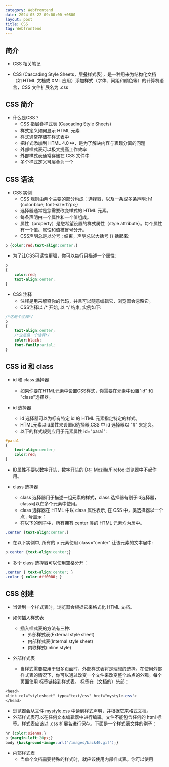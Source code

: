 ```yaml
---
category: Webfrontend
date: 2024-05-22 09:00:00 +0800
layout: post
title: CSS
tag: Webfrontend
---
```

## 简介

+ CSS 相关笔记

+ CSS (Cascading Style Sheets，层叠样式表），是一种用来为结构化文档（如 HTML 文档或 XML 应用）添加样式（字体、间距和颜色等）的计算机语言，CSS 文件扩展名为 .css

## CSS 简介

+ 什么是CSS？
  + CSS 指层叠样式表 (Cascading Style Sheets)
  + 样式定义如何显示 HTML 元素
  + 样式通常存储在样式表中
  + 把样式添加到 HTML 4.0 中，是为了解决内容与表现分离的问题
  + 外部样式表可以极大提高工作效率
  + 外部样式表通常存储在 CSS 文件中
  + 多个样式定义可层叠为一个

## CSS 语法

+ CSS 实例
  + CSS 规则由两个主要的部分构成：选择器，以及一条或多条声明: h1 {color:blue; font-size:12px;}
  + 选择器通常是您需要改变样式的 HTML 元素。
  + 每条声明由一个属性和一个值组成。
  + 属性（property）是您希望设置的样式属性（style attribute）。每个属性有一个值。属性和值被冒号分开。
  + CSS声明总是以分号 ; 结束，声明总以大括号 {} 括起来:
```css
p {color:red;text-align:center;}
```
  + 为了让CSS可读性更强，你可以每行只描述一个属性:
```css
p
{
    color:red;
    text-align:center;
}
```

+ CSS 注释
  + 注释是用来解释你的代码，并且可以随意编辑它，浏览器会忽略它。
  + CSS注释以 /* 开始, 以 */ 结束, 实例如下:
```css
/*这是个注释*/
p
{
    text-align:center;
    /*这是另一个注释*/
    color:black;
    font-family:arial;
}
```

## CSS id 和 class

+ id 和 class 选择器
  + 如果你要在HTML元素中设置CSS样式，你需要在元素中设置"id" 和 "class"选择器。

+ id 选择器
  + id 选择器可以为标有特定 id 的 HTML 元素指定特定的样式。
  + HTML元素以id属性来设置id选择器,CSS 中 id 选择器以 "#" 来定义。
  + 以下的样式规则应用于元素属性 id="para1":
```css
#para1
{
    text-align:center;
    color:red;
}
```
  +  ID属性不要以数字开头，数字开头的ID在 Mozilla/Firefox 浏览器中不起作用。

+ class 选择器
  + class 选择器用于描述一组元素的样式，class 选择器有别于id选择器，class可以在多个元素中使用。
  + class 选择器在 HTML 中以 class 属性表示, 在 CSS 中，类选择器以一个点 . 号显示：
  + 在以下的例子中，所有拥有 center 类的 HTML 元素均为居中。
```css
.center {text-align:center;}
```
  + 在以下实例中, 所有的 p 元素使用 class="center" 让该元素的文本居中:
```css
p.center {text-align:center;}
```
  + 多个 class 选择器可以使用空格分开：
```css
.center { text-align:center; }
.color { color:#ff0000; }
```

## CSS 创建

+ 当读到一个样式表时，浏览器会根据它来格式化 HTML 文档。

+ 如何插入样式表
  + 插入样式表的方法有三种:
    + 外部样式表(External style sheet)
    + 内部样式表(Internal style sheet)
    + 内联样式(Inline style)

+ 外部样式表
  + 当样式需要应用于很多页面时，外部样式表将是理想的选择。在使用外部样式表的情况下，你可以通过改变一个文件来改变整个站点的外观。每个页面使用 <link> 标签链接到样式表。 <link> 标签在（文档的）头部：
```css
<head>
<link rel="stylesheet" type="text/css" href="mystyle.css">
</head>
```
  + 浏览器会从文件 mystyle.css 中读到样式声明，并根据它来格式文档。
  + 外部样式表可以在任何文本编辑器中进行编辑。文件不能包含任何的 html 标签。样式表应该以 .css 扩展名进行保存。下面是一个样式表文件的例子：
```css
hr {color:sienna;}
p {margin-left:20px;}
body {background-image:url("/images/back40.gif");}
```

+ 内部样式表
  + 当单个文档需要特殊的样式时，就应该使用内部样式表。你可以使用 <style> 标签在文档头部定义内部样式表，就像这样:
```css
<head>
<style>
hr {color:sienna;}
p {margin-left:20px;}
body {background-image:url("images/back40.gif");}
</style>
</head>
```

+ 内联样式
  + 由于要将表现和内容混杂在一起，内联样式会损失掉样式表的许多优势。请慎用这种方法，例如当样式仅需要在一个元素上应用一次时。
  + 要使用内联样式，你需要在相关的标签内使用样式（style）属性。Style 属性可以包含任何 CSS 属性。本例展示如何改变段落的颜色和左外边距：
```css
<p style="color:sienna;margin-left:20px">这是一个段落。</p>
```

+ 多重样式
  + 如果某些属性在不同的样式表中被同样的选择器定义，那么属性值将从更具体的样式表中被继承过来。 

+ 多重样式优先级
  + 样式表允许以多种方式规定样式信息。样式可以规定在单个的 HTML 元素中，在 HTML 页的头元素中，或在一个外部的 CSS 文件中。甚至可以在同一个 HTML 文档内部引用多个外部样式表。
  + 一般情况下，优先级如下： 
    + （内联样式）Inline style > （内部样式）Internal style sheet >（外部样式）External style sheet > 浏览器默认样式

## CSS 背景

+ CSS 背景属性用于定义HTML元素的背景。
+ CSS 属性定义背景效果:
  + background-color
  + background-image
  + background-repeat
  + background-attachment
  + background-position

+ 背景颜色
  + background-color 属性定义了元素的背景颜色.
  + 页面的背景颜色使用在body的选择器中:
```css
body {background-color:#b0c4de;}
```
  + CSS中，颜色值通常以以下方式定义:
    + 十六进制 - 如："#ff0000"
    + RGB - 如："rgb(255,0,0)"
    + 颜色名称 - 如："red"

+ 背景图像
  + background-image 属性描述了元素的背景图像.
  + 默认情况下，背景图像进行平铺重复显示，以覆盖整个元素实体.
  + 页面背景图片设置实例:
```css
body {background-image:url('paper.gif');}
```

+ 背景图像 - 水平或垂直平铺
  + 默认情况下 background-image 属性会在页面的水平或者垂直方向平铺。
  + 一些图像如果在水平方向与垂直方向平铺，这样看起来很不协调，如下所示: 
  + 如果图像只在水平方向平铺 (repeat-x), 页面背景会更好些:
```css
body
{
background-image:url('gradient2.png');
background-repeat:repeat-x;
}
```

+ 背景图像- 设置定位与不平铺
  + 让背景图像不影响文本的排版
  + 如果你不想让图像平铺，你可以使用 background-repeat 属性:
```css
body
{
background-image:url('img_tree.png');
background-repeat:no-repeat;
}
```
  + 以上实例中，背景图像与文本显示在同一个位置，为了让页面排版更加合理，不影响文本的阅读，我们可以改变图像的位置。
  + 可以利用 background-position 属性改变图像在背景中的位置:
```css
body
{
background-image:url('img_tree.png');
background-repeat:no-repeat;
background-position:right top;
}
```

+ 背景- 简写属性
  + 在以上实例中我们可以看到页面的背景颜色通过了很多的属性来控制。
  + 为了简化这些属性的代码，我们可以将这些属性合并在同一个属性中.
  + 背景颜色的简写属性为 "background":
```css
body {background:#ffffff url('img_tree.png') no-repeat right top;}
```
  + 当使用简写属性时，属性值的顺序为：
    + background-color
    + background-image
    + background-repeat
    + background-attachment
    + background-position

+ CSS 背景属性
  + Property	              描述
  + background	            简写属性，作用是将背景属性设置在一个声明中。
  + background-attachment	  背景图像是否固定或者随着页面的其余部分滚动。
  + background-color	      设置元素的背景颜色。
  + background-image	      把图像设置为背景。
  + background-position	    设置背景图像的起始位置。
  + background-repeat	      设置背景图像是否及如何重复

## CSS 文本格式

+ 文本颜色
  + 颜色属性被用来设置文字的颜色。
  + 颜色是通过CSS最经常的指定：
    + 十六进制值 - 如: ＃FF0000
    + 一个RGB值 - 如: RGB(255,0,0)
    + 颜色的名称 - 如: red
  + 一个网页的背景颜色是指在主体内的选择：
```css
body {color:red;}
h1 {color:#00ff00;}
h2 {color:rgb(255,0,0);}
```
  + 对于W3C标准的CSS：如果你定义了颜色属性，你还必须定义背景色属性。

+ 文本的对齐方式
  + 文本排列属性是用来设置文本的水平对齐方式。
  + 文本可居中或对齐到左或右,两端对齐.
  + 当text-align设置为"justify"，每一行被展开为宽度相等，左，右外边距是对齐（如杂志和报纸）
```css
h1 {text-align:center;}
p.date {text-align:right;}
p.main {text-align:justify;}
```

+ 文本修饰
  + text-decoration 属性用来设置或删除文本的装饰。
  + 从设计的角度看 text-decoration属性主要是用来删除链接的下划线：
```css
a {text-decoration:none;}
```

+ 文本转换
  + 文本转换属性是用来指定在一个文本中的大写和小写字母。
  + 可用于所有字句变成大写或小写字母，或每个单词的首字母大写。
```css
p.uppercase {text-transform:uppercase;}
p.lowercase {text-transform:lowercase;}
p.capitalize {text-transform:capitalize;}
```

+ 文本缩进
  + 文本缩进属性是用来指定文本的第一行的缩进。
```css
p {text-indent:50px;}
```

+ 所有CSS文本属性。
  + 属性	              描述
  + color	            设置文本颜色
  + direction	        设置文本方向。
  + letter-spacing	  设置字符间距
  + line-height	      设置行高
  + text-align	      对齐元素中的文本
  + text-decoration	  向文本添加修饰
  + text-indent	      缩进元素中文本的首行
  + text-shadow	      设置文本阴影
  + text-transform	  控制元素中的字母
  + unicode-bidi	    设置或返回文本是否被重写 
  + vertical-align	  设置元素的垂直对齐
  + white-space	      设置元素中空白的处理方式
  + word-spacing	    设置字间距

## CSS 字体

+ CSS字体属性定义字体，加粗，大小，文字样式。

+ CSS字型
  + 在CSS中，有两种类型的字体系列名称：
  + 通用字体系列 - 拥有相似外观的字体系统组合（如 "Serif" 或 "Monospace"）
  + 特定字体系列 - 一个特定的字体系列（如 "Times" 或 "Courier"）

+ 字体系列
  + font-family 属性设置文本的字体系列。
  + font-family 属性应该设置几个字体名称作为一种"后备"机制，如果浏览器不支持第一种字体，他将尝试下一种字体。
  + 注意: 如果字体系列的名称超过一个字，它必须用引号，如Font Family："宋体"。
  + 多个字体系列是用一个逗号分隔指明：
```css
p{font-family:"Times New Roman", Times, serif;}
```

+ 字体样式
  + 主要是用于指定斜体文字的字体样式属性。
  + 这个属性有三个值：
    + 正常 - 正常显示文本
    + 斜体 - 以斜体字显示的文字
    + 倾斜的文字 - 文字向一边倾斜（和斜体非常类似，但不太支持）
```css
p.normal {font-style:normal;}
p.italic {font-style:italic;}
p.oblique {font-style:oblique;}
```

+ 字体大小
  + font-size 属性设置文本的大小。
  + 能否管理文字的大小，在网页设计中是非常重要的。但是，你不能通过调整字体大小使段落看上去像标题，或者使标题看上去像段落。
  + 请务必使用正确的HTML标签，就<h1> - <h6>表示标题和<p>表示段落：
  + 字体大小的值可以是绝对或相对的大小。
    + 绝对大小：
      + 设置一个指定大小的文本
      + 不允许用户在所有浏览器中改变文本大小
      + 确定了输出的物理尺寸时绝对大小很有用
    + 相对大小：
      + 相对于周围的元素来设置大小
      + 允许用户在浏览器中改变文字大小
  + Remark 如果你不指定一个字体的大小，默认大小和普通文本段落一样，是16像素（16px=1em）。

+ 设置字体大小像素
  + 设置文字的大小与像素，让您完全控制文字大小：
```css
h1 {font-size:40px;}
h2 {font-size:30px;}
p {font-size:14px;}
```
  + 虽然可以通过浏览器的缩放工具调整文本大小，但是，这种调整是整个页面，而不仅仅是文本

+ 用em来设置字体大小
  + 为了避免Internet Explorer 中无法调整文本的问题，许多开发者使用 em 单位代替像素。
  + em的尺寸单位由W3C建议。
  + 1em和当前字体大小相等。在浏览器中默认的文字大小是16px。
  + 因此，1em的默认大小是16px。可以通过下面这个公式将像素转换为em：px/16=em
```css
h1 {font-size:2.5em;} /* 40px/16=2.5em */
h2 {font-size:1.875em;} /* 30px/16=1.875em */
p {font-size:0.875em;} /* 14px/16=0.875em */
```

+ 使用百分比和EM组合
  + 在所有浏览器的解决方案中，设置 <body>元素的默认字体大小的是百分比：
```css
body {font-size:100%;}
h1 {font-size:2.5em;}
h2 {font-size:1.875em;}
p {font-size:0.875em;}
```

+ 所有CSS字体属性
  + Property	      描述
  + font	        在一个声明中设置所有的字体属性
  + font-family	  指定文本的字体系列
  + font-size	    指定文本的字体大小
  + font-style	  指定文本的字体样式
  + font-variant	以小型大写字体或者正常字体显示文本。
  + font-weight	  指定字体的粗细。

## CSS 链接

+ 不同的链接可以有不同的样式。

+ 链接样式
  + 链接的样式，可以用任何CSS属性（如颜色，字体，背景等）。
  + 特别的链接，可以有不同的样式，这取决于他们是什么状态。
  + 这四个链接状态是：
    + a:link - 正常，未访问过的链接
    + a:visited - 用户已访问过的链接
    + a:hover - 当用户鼠标放在链接上时
    + a:active - 链接被点击的那一刻
```css
a:link {color:#000000;}      /* 未访问链接*/
a:visited {color:#00FF00;}  /* 已访问链接 */
a:hover {color:#FF00FF;}  /* 鼠标移动到链接上 */
a:active {color:#0000FF;}  /* 鼠标点击时 */
```
  + 当设置为若干链路状态的样式，也有一些顺序规则：
    + a:hover 必须跟在 a:link 和 a:visited后面
    + a:active 必须跟在 a:hover后面

+ 常见的链接样式
  + 文本修饰
    + text-decoration 属性主要用于删除链接中的下划线：
```css
a:link {text-decoration:none;}
a:visited {text-decoration:none;}
a:hover {text-decoration:underline;}
a:active {text-decoration:underline;}
```
  + 背景颜色
    + 背景颜色属性指定链接背景色：
```css
a:link {background-color:#B2FF99;}
a:visited {background-color:#FFFF85;}
a:hover {background-color:#FF704D;}
a:active {background-color:#FF704D;}
```

## CSS 列表

+ CSS 列表属性作用如下：
  + 设置不同的列表项标记为有序列表
  + 设置不同的列表项标记为无序列表
  + 设置列表项标记为图像

+ 列表
  + 在 HTML中，有两种类型的列表：
    + 无序列表 ul - 列表项标记用特殊图形（如小黑点、小方框等）
    + 有序列表 ol - 列表项的标记有数字或字母

+ 不同的列表项标记
  + list-style-type属性指定列表项标记的类型是：
```css
ul.a {list-style-type: circle;}
ul.b {list-style-type: square;}
 
ol.c {list-style-type: upper-roman;}
ol.d {list-style-type: lower-alpha;}
```

+ 作为列表项标记的图像
  + 要指定列表项标记的图像，使用列表样式图像属性：
```css
ul
{
    list-style-image: url('sqpurple.gif');
}
```

+ 列表 - 简写属性
  + 在单个属性中可以指定所有的列表属性。这就是所谓的简写属性。
  + 为列表使用简写属性，列表样式属性设置如下：
```css
ul
{
    list-style: square url("sqpurple.gif");
}
```
  + 可以按顺序设置如下属性：
    + list-style-type
    + list-style-position (有关说明，请参见下面的CSS属性表)
    + list-style-image

+ 移除默认设置
  + list-style-type:none 属性可以用于移除小标记。默认情况下列表 <ul> 或 <ol> 还设置了内边距和外边距，可使用 margin:0 和 padding:0 来移除:
```css
ul {
  list-style-type: none;
  margin: 0;
  padding: 0;
}
```

+ 所有的CSS列表属性
+ 属性	                  描述
+ list-style	          简写属性。用于把所有用于列表的属性设置于一个声明中
+ list-style-image	    将图像设置为列表项标志。
+ list-style-position	  设置列表中列表项标志的位置。
+ list-style-type	      设置列表项标志的类型。